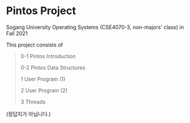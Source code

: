 # Pintos Project

Sogang University Operating Systems (CSE4070-3, non-majors' class) in Fall 2021

This project consists of
  
> 0-1 Pintos Introduction
>
> 0-2 Pintos Data Structures
>
> 1 User Program (1)
>
> 2 User Program (2)
>
> 3 Threads

(정답지가 아닙니다.)
